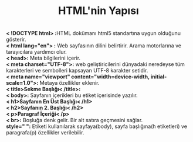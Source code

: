 <h1 style="text-align: center;">HTML'nin Yapısı</h1><br>
<b>< !DOCTYPE html> :</b>HTML dokümanı html5 standartına uygun olduğunu gösterir.<br>
<b>< html lang="en"> :</b> Web sayfasının dilini belirtirir. Arama motorlarına ve tarayıcılara yardımcı olur.<br>
<b>< head>:</b> Meta bilgilerini içerir.<br>
<b>< meta charset="UTF-8">:</b> web geliştiricilerini dünyadaki neredeyse tüm karakterleri ve sembolleri kapsayan UTF-8 karakter setidir.<br>
<b>< meta name="viewport" content="width=device-width, initial-scale=1.0">:</b> Metaya özellikler eklenir.<br>
<b>< title>Sekme Başlığı< /title>:</b><br>
<b>< body>:</b> Sayfanın içerikleri bu etiket içerisinde yazılır.<br>
<b>< h1>Sayfanın En Üst Başlığı< /h1></b> <br>
<b>< h2>Sayfanın 2. Başlığı< /h2></b><br>
<b>< p>Paragraf İçeriği< /p></b><br>
<b>< br>:</b> Boşluğa denk gelir. Bir alt satıra geçmesini sağlar.<br>
<b> style=" ":</b> Etiketi kullanılarak sayfaya(body), sayfa başlığına(h etiketleri) ve paragrafa(p) özellikler verilebilir.<br>
